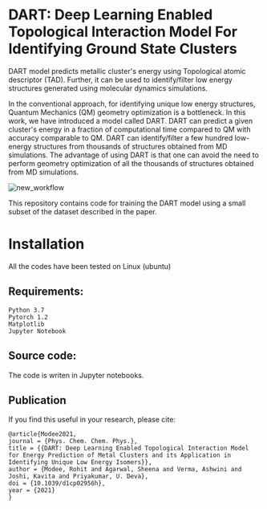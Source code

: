 # DART: Deep Learning Enabled Topological Interaction Model For Identifying Ground State Clusters
DART model predicts metallic cluster's energy using Topological atomic descriptor (TAD). Further, it can be used to identify/filter low energy structures generated using molecular dynamics simulations.

In the conventional approach, for identifying unique low energy structures, Quantum Mechanics (QM) geometry optimization is a bottleneck. In this work, we have introduced a model called DART. DART can predict a given cluster's energy in a fraction of computational time compared to QM with accuracy comparable to QM. DART can identify/filter a few hundred low-energy structures from thousands of structures obtained from MD simulations. The advantage of using DART is that one can avoid the need to perform geometry optimization of all the thousands of structures obtained from MD simulations.

![new_workflow](https://user-images.githubusercontent.com/24433906/118666801-1454f900-b811-11eb-874a-191470243fed.png)

This repository contains code for training the DART model using a small subset of the dataset described in the paper.

# Installation
All the codes have been tested on Linux (ubuntu)

## Requirements:
```
Python 3.7
Pytorch 1.2
Matplotlib
Jupyter Notebook
```
## Source code:
The code is writen in Jupyter notebooks. 

## Publication
If you find this useful in your research, please cite:

	@article{Modee2021,
	journal = {Phys. Chem. Chem. Phys.},
	title = {{DART: Deep Learning Enabled Topological Interaction Model for Energy Prediction of Metal Clusters and its Application in Identifying Unique Low Energy Isomers}},
	author = {Modee, Rohit and Agarwal, Sheena and Verma, Ashwini and Joshi, Kavita and Priyakumar, U. Deva},
	doi = {10.1039/d1cp02956h},
	year = {2021}
	}	

